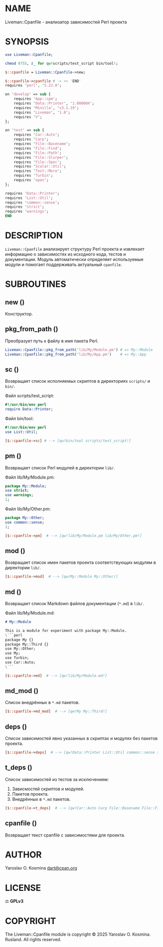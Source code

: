# NAME

Liveman::Cpanfile - анализатор зависимостей Perl проекта

# SYNOPSIS

```perl
use Liveman::Cpanfile;

chmod 0755, $_ for qw!scripts/test_script bin/tool!;

$::cpanfile = Liveman::Cpanfile->new;

$::cpanfile->cpanfile # -> << 'END'
requires 'perl', '5.22.0';

on 'develop' => sub {
	requires 'App::cpm';
	requires 'Data::Printer', '1.000004';
	requires 'Minilla', 'v3.1.19';
	requires 'Liveman', '1.0';
	requires 'V';
};

on 'test' => sub {
	requires 'Car::Auto';
	requires 'Carp';
	requires 'File::Basename';
	requires 'File::Find';
	requires 'File::Path';
	requires 'File::Slurper';
	requires 'File::Spec';
	requires 'Scalar::Util';
	requires 'Test::More';
	requires 'Turbin';
	requires 'open';
};

requires 'Data::Printer';
requires 'List::Util';
requires 'common::sense';
requires 'strict';
requires 'warnings';
END
```

# DESCRIPTION

`Liveman::Cpanfile` анализирует структуру Perl проекта и извлекает информацию о зависимостях из исходного кода, тестов и документации. Модуль автоматически определяет используемые модули и помогает поддерживать актуальный `cpanfile`.

# SUBROUTINES

## new ()

Конструктор.

## pkg_from_path ()

Преобразует путь к файлу в имя пакета Perl.

```perl
Liveman::Cpanfile::pkg_from_path('lib/My/Module.pm') # => My::Module
Liveman::Cpanfile::pkg_from_path('lib/My/App.pm')    # => My::App
```

## sc ()

Возвращает список исполняемых скриптов в директориях `scripts/` и `bin/`.

Файл scripts/test_script:
```perl
#!/usr/bin/env perl
require Data::Printer;
```

Файл bin/tool:
```perl
#!/usr/bin/env perl
use List::Util;
```

```perl
[$::cpanfile->sc] # --> [qw!bin/tool scripts/test_script!]
```

## pm ()

Возвращает список Perl модулей в директории `lib/`.

Файл lib/My/Module.pm:
```perl
package My::Module;
use strict;
use warnings;
1;
```

Файл lib/My/Other.pm:
```perl
package My::Other;
use common::sense;
1;
```

```perl
[$::cpanfile->pm]  # --> [qw!lib/My/Module.pm lib/My/Other.pm!]
```

## mod ()

Возвращает список имен пакетов проекта соответствующих модулям в директории `lib/`.

```perl
[$::cpanfile->mod]  # --> [qw/My::Module My::Other/]
```

## md ()

Возвращает список Markdown файлов документации (`*.md`) в `lib/`.

Файл lib/My/Module.md:
```md
# My::Module

This is a module for experiment with package My::Module.
\```perl
package My {}
package My::Third {}
use My::Other;
use My;
use Turbin;
use Car::Auto;
\```
```

```perl
[$::cpanfile->md]  # --> [qw!lib/My/Module.md!]
```

## md_mod ()

Список внедрённых в `*.md` пакетов.

```perl
[$::cpanfile->md_mod]  # --> [qw!My My::Third!]
```

## deps ()

Список зависимостей явно указанных в скриптах и модулях без пакетов проекта.

```perl
[$::cpanfile->deps]  # --> [qw!Data::Printer List::Util common::sense strict warnings!]
```

## t_deps ()

Список зависимостей из тестов за исключением:

1. Зависмостей скриптов и модулей.
2. Пакетов проекта.
3. Внедрённых в `*.md` пакетов.

```perl
[$::cpanfile->t_deps]  # --> [qw!Car::Auto Carp File::Basename File::Find File::Path File::Slurper File::Spec Scalar::Util Test::More Turbin open!]
```

## cpanfile ()

Возвращает текст cpanfile c зависимостями для проекта.

# AUTHOR

Yaroslav O. Kosmina <dart@cpan.org>

# LICENSE

⚖ **GPLv3**

# COPYRIGHT

The Liveman::Cpanfile module is copyright © 2025 Yaroslav O. Kosmina. Rusland. All rights reserved.
